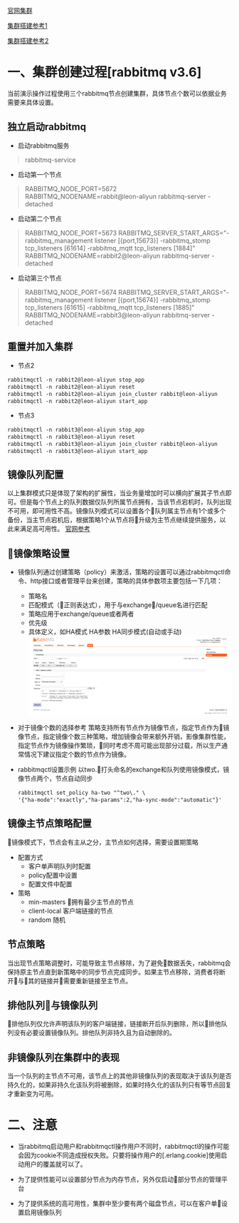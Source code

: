 [官网集群](https://www.rabbitmq.com/clustering.html)

[集群搭建参考1](https://www.jianshu.com/p/6376936845ff)

[集群搭建参考2](https://juejin.im/post/5b586b125188257bcb59005e)
# 一、集群创建过程[rabbitmq v3.6]
当前演示操作过程使用三个rabbitmq节点创建集群，具体节点个数可以依据业务需要来具体设置。

## 独立启动rabbitmq

* 启动rabbitmq服务
> rabbitmq-service

* 启动第一个节点
> RABBITMQ_NODE_PORT=5672 RABBITMQ_NODENAME=rabbit@leon-aliyun rabbitmq-server -detached

* 启动第二个节点
> RABBITMQ_NODE_PORT=5673 RABBITMQ_SERVER_START_ARGS="-rabbitmq_management listener [{port,15673}] -rabbitmq_stomp tcp_listeners [61614] -rabbitmq_mqtt  tcp_listeners [1884]" RABBITMQ_NODENAME=rabbit2@leon-aliyun rabbitmq-server -detached

* 启动第三个节点
> RABBITMQ_NODE_PORT=5674 RABBITMQ_SERVER_START_ARGS="-rabbitmq_management listener [{port,15674}] -rabbitmq_stomp tcp_listeners [61615] -rabbitmq_mqtt tcp_listeners [1885]" RABBITMQ_NODENAME=rabbit3@leon-aliyun rabbitmq-server -detached

## 重置并加入集群

* 节点2

```
rabbitmqctl -n rabbit2@leon-aliyun stop_app
rabbitmqctl -n rabbit2@leon-aliyun reset
rabbitmqctl -n rabbit2@leon-aliyun join_cluster rabbit@leon-aliyun
rabbitmqctl -n rabbit2@leon-aliyun start_app
```

* 节点3

```
rabbitmqctl -n rabbit3@leon-aliyun stop_app
rabbitmqctl -n rabbit3@leon-aliyun reset
rabbitmqctl -n rabbit3@leon-aliyun join_cluster rabbit@leon-aliyun
rabbitmqctl -n rabbit3@leon-aliyun start_app
```



## 镜像队列配置
以上集群模式只是体现了架构的扩展性，当业务量增加时可以横向扩展其子节点即可。但是每个节点上的队列数据仅队列所属节点拥有，当该节点宕机时，队列出现不可用，即可用性不高。镜像队列模式可以设置各个队列属主节点有1个或多个备份，当主节点宕机后，根据策略1个从节点将升级为主节点继续提供服务，以此来满足高可用性。
[官网参考](https://www.rabbitmq.com/ha.html#ways-to-configure)

## 镜像策略设置
* 镜像队列通过创建策略（policy）来激活，策略的设置可以通过rabbitmqctl命令、http接口或者管理平台来创建，策略的具体参数项主要包括一下几项：
    * 策略名
    * 匹配模式（正则表达式），用于与exchange/queue名进行匹配
    * 策略应用于exchange/queue或者两者
    * 优先级
    * 具体定义，如HA模式 HA参数 HA同步模式(自动或手动)
![ui设置](../../../../picture/rabbitmq-policy.png)

* 对于镜像个数的选择参考
策略支持所有节点作为镜像节点，指定节点作为镜像节点，指定镜像个数三种策略，增加镜像会带来额外开销，影像集群性能，指定节点作为镜像操作繁琐，同时考虑不周可能出现部分过载，所以生产通常情况下建议指定个数的节点作为镜像。

* rabbitmqctl设置示例
以two.打头命名的exchange和队列使用镜像模式，镜像节点两个，节点自动同步
    ```
    rabbitmqctl set_policy ha-two "^two\." \
    '{"ha-mode":"exactly","ha-params":2,"ha-sync-mode":"automatic"}'
    ```
## 镜像主节点策略配置
镜像模式下，节点会有主从之分，主节点如何选择，需要设置期策略
* 配置方式
    * 客户单声明队列时配置
    * policy配置中设置
    * 配置文件中配置
* 策略
    * min-masters 拥有最少主节点的节点
    * client-local 客户端链接的节点
    * random 随机

## 节点策略
当出现节点策略调整时，可能导致主节点移除，为了避免数据丢失，rabbitmq会保持原主节点直到新策略中的同步节点完成同步。如果主节点移除，消费者将断开与其的链接并需要重新链接至主节点。

## 排他队列与镜像队列
排他队列仅允许声明该队列的客户端链接，链接断开后队列删除，所以排他队列没有必要设置镜像队列。排他队列非持久且为自动删除的。

## 非镜像队列在集群中的表现
当一个队列的主节点不可用，该节点上的其他非镜像队列的表现取决于该队列是否持久化的，如果非持久化该队列将被删除，如果时持久化的该队列只有等节点回复才重新变为可用。

# 二、注意

* 当rabbitmq启动用户和rabbitmqctl操作用户不同时，rabbitmqctl的操作可能会因为cookie不同造成授权失败。只要将操作用户的[.erlang.cookie]使用启动用户的覆盖就可以了。

* 为了提供性能可以设置部分节点为内存节点，另外仅启动部分节点的管理平台

* 为了提供系统的高可用性，集群中至少要有两个磁盘节点，可以在客户单设置启用镜像队列
